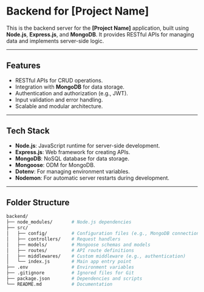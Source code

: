 # Backend for [Project Name]

This is the backend server for the **[Project Name]** application, built using **Node.js**, **Express.js**, and **MongoDB**. It provides RESTful APIs for managing data and implements server-side logic.

---

## Features
- RESTful APIs for CRUD operations.
- Integration with **MongoDB** for data storage.
- Authentication and authorization (e.g., JWT).
- Input validation and error handling.
- Scalable and modular architecture.

---

## Tech Stack
- **Node.js**: JavaScript runtime for server-side development.
- **Express.js**: Web framework for creating APIs.
- **MongoDB**: NoSQL database for data storage.
- **Mongoose**: ODM for MongoDB.
- **Dotenv**: For managing environment variables.
- **Nodemon**: For automatic server restarts during development.

---

## Folder Structure

```bash
backend/
├── node_modules/       # Node.js dependencies
├── src/
│   ├── config/         # Configuration files (e.g., MongoDB connection)
│   ├── controllers/    # Request handlers
│   ├── models/         # Mongoose schemas and models
│   ├── routes/         # API route definitions
│   ├── middlewares/    # Custom middleware (e.g., authentication)
│   └── index.js        # Main app entry point
├── .env                # Environment variables
├── .gitignore          # Ignored files for Git
├── package.json        # Dependencies and scripts
└── README.md           # Documentation


